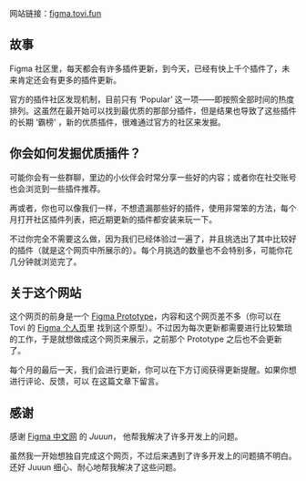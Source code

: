 
网站链接：[figma.tovi.fun](https://figma.tovi.fun/)

## 故事

Figma 社区里，每天都会有许多插件更新，到今天，已经有快上千个插件了，未来肯定还会有更多的插件更新。

官方的插件社区发现机制，目前只有 ‘Popular’ 这一项——即按照全部时间的热度排列。这虽然在最开始可以找到最优质的那部分插件，但是结果也导致了这些插件的长期 ‘霸榜’ ，新的优质插件，很难通过官方的社区来发掘。


## 你会如何发掘优质插件？

可能你会有一些群聊，里边的小伙伴会时常分享一些好的内容；或者你在社交账号也会浏览到一些插件推荐。

再或者，你也可以像我们一样，不想遗漏那些好的插件，使用非常笨的方法，每个月打开社区插件列表，把近期更新的插件都安装来玩一下。

不过你完全不需要这么做，因为我们已经体验过一遍了，并且挑选出了其中比较好的插件（就是这个网页中所展示的）。每个月挑选的数量也不会特别多，可能你花几分钟就浏览完了。


## 关于这个网站

这个网页的前身是一个 [Figma Prototype](https://www.figma.com/proto/vAMH74pwzB5Mw04Z1SkFCB)，内容和这个网页差不多（你可以在 Tovi 的 [Figma 个人页](https://figma.com/@tovi)里 找到这个原型）。不过因为每次更新都需要进行比较繁琐的工作，于是就想做成这个网页来展示，之前那个 Prototype 之后也不会更新了。

每个月的最后一天，我们会进行更新，你可以在下方订阅获得更新提醒。如果你想进行评论、反馈，可以 在这篇文章下留言。


## 感谢

感谢 [Figma 中文网](https://figmacn.com/) 的 *Juuun*， 他帮我解决了许多开发上的问题。

虽然我一开始想独自完成这个网页，不过后来遇到了许多开发上的问题搞不明白。还好 Juuun 细心、耐心地帮我解决了这些问题。
